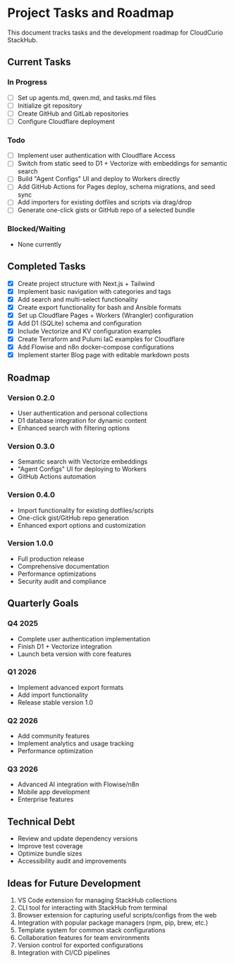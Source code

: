 # Project Tasks and Roadmap

This document tracks tasks and the development roadmap for CloudCurio StackHub.

## Current Tasks

### In Progress
- [ ] Set up agents.md, qwen.md, and tasks.md files
- [ ] Initialize git repository
- [ ] Create GitHub and GitLab repositories
- [ ] Configure Cloudflare deployment

### Todo
- [ ] Implement user authentication with Cloudflare Access
- [ ] Switch from static seed to D1 + Vectorize with embeddings for semantic search
- [ ] Build "Agent Configs" UI and deploy to Workers directly
- [ ] Add GitHub Actions for Pages deploy, schema migrations, and seed sync
- [ ] Add importers for existing dotfiles and scripts via drag/drop
- [ ] Generate one-click gists or GitHub repo of a selected bundle

### Blocked/Waiting
- None currently

## Completed Tasks
- [x] Create project structure with Next.js + Tailwind
- [x] Implement basic navigation with categories and tags
- [x] Add search and multi-select functionality
- [x] Create export functionality for bash and Ansible formats
- [x] Set up Cloudflare Pages + Workers (Wrangler) configuration
- [x] Add D1 (SQLite) schema and configuration
- [x] Include Vectorize and KV configuration examples
- [x] Create Terraform and Pulumi IaC examples for Cloudflare
- [x] Add Flowise and n8n docker-compose configurations
- [x] Implement starter Blog page with editable markdown posts

## Roadmap

### Version 0.2.0
- User authentication and personal collections
- D1 database integration for dynamic content
- Enhanced search with filtering options

### Version 0.3.0
- Semantic search with Vectorize embeddings
- "Agent Configs" UI for deploying to Workers
- GitHub Actions automation

### Version 0.4.0
- Import functionality for existing dotfiles/scripts
- One-click gist/GitHub repo generation
- Enhanced export options and customization

### Version 1.0.0
- Full production release
- Comprehensive documentation
- Performance optimizations
- Security audit and compliance

## Quarterly Goals

### Q4 2025
- Complete user authentication implementation
- Finish D1 + Vectorize integration
- Launch beta version with core features

### Q1 2026
- Implement advanced export formats
- Add import functionality
- Release stable version 1.0

### Q2 2026
- Add community features
- Implement analytics and usage tracking
- Performance optimization

### Q3 2026
- Advanced AI integration with Flowise/n8n
- Mobile app development
- Enterprise features

## Technical Debt
- Review and update dependency versions
- Improve test coverage
- Optimize bundle sizes
- Accessibility audit and improvements

## Ideas for Future Development
1. VS Code extension for managing StackHub collections
2. CLI tool for interacting with StackHub from terminal
3. Browser extension for capturing useful scripts/configs from the web
4. Integration with popular package managers (npm, pip, brew, etc.)
5. Template system for common stack configurations
6. Collaboration features for team environments
7. Version control for exported configurations
8. Integration with CI/CD pipelines